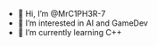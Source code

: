 - 👋 Hi, I’m @MrC1PH3R-7
- 👀 I’m interested in AI and GameDev
- 🌱 I’m currently learning C++


<!---
MrC1PH3R-7/MrC1PH3R-7 is a ✨ special ✨ repository because its `README.md` (this file) appears on your GitHub profile.
You can click the Preview link to take a look at your changes.
--->
